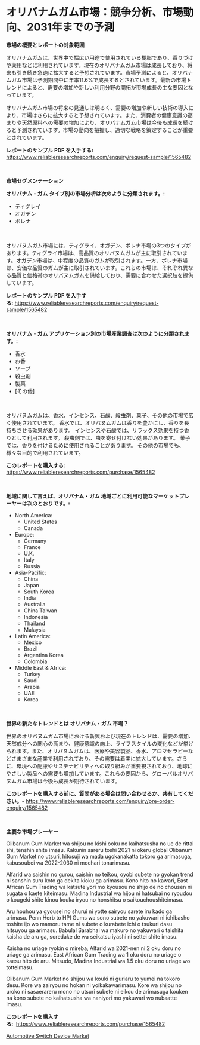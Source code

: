 <p><h1>オリバナムガム市場：競争分析、市場動向、2031年までの予測</h1></p><p><strong>市場の概要とレポートの対象範囲</strong></p>
<p><p>オリバナムガムは、世界中で幅広い用途で使用されている樹脂であり、香りづけや薬用などに利用されています。現在のオリバナムガム市場は成長しており、将来も引き続き急速に拡大すると予想されています。市場予測によると、オリバナムガム市場は予測期間中に年率11.6%で成長するとされています。最新の市場トレンドによると、需要の増加や新しい利用分野の開拓が市場成長の主な要因となっています。</p><p>オリバナムガム市場の将来の見通しは明るく、需要の増加や新しい技術の導入により、市場はさらに拡大すると予想されています。また、消費者の健康意識の高まりや天然原料への需要の増加により、オリバナムガム市場は今後も成長を続けると予測されています。市場の動向を把握し、適切な戦略を策定することが重要とされています。</p></p>
<p><strong>レポートのサンプル PDF を入手する:</strong> <a href="https://www.reliableresearchreports.com/enquiry/request-sample/1565482">https://www.reliableresearchreports.com/enquiry/request-sample/1565482</a></p>
<p>&nbsp;</p>
<p><strong>市場セグメンテーション</strong></p>
<p><strong>オリバナム・ガム タイプ別の市場分析は次のように分類されます。:</strong></p>
<p><ul><li>ティグレイ</li><li>オガデン</li><li>ボレナ</li></ul></p>
<p>&nbsp;</p>
<p><p>オリバヌムガム市場には、ティグライ、オガデン、ボレナ市場の3つのタイプがあります。ティグライ市場は、高品質のオリバヌムガムが主に取引されています。オガデン市場は、中程度の品質のガムが取引されます。一方、ボレナ市場は、安価な品質のガムが主に取引されています。これらの市場は、それぞれ異なる品質と価格帯のオリバヌムガムを供給しており、需要に合わせた選択肢を提供しています。</p></p>
<p><strong>レポートのサンプル PDF を入手する:</strong>&nbsp;<a href="https://www.reliableresearchreports.com/enquiry/request-sample/1565482">https://www.reliableresearchreports.com/enquiry/request-sample/1565482</a></p>
<p>&nbsp;</p>
<p><strong> オリバナム・ガム アプリケーション別の市場産業調査は次のように分類されます。:</strong></p>
<p><ul><li>香水</li><li>お香</li><li>ソープ</li><li>殺虫剤</li><li>製菓</li><li>[その他]</li></ul></p>
<p>&nbsp;</p>
<p><p>オリバヌムガムは、香水、インセンス、石鹸、殺虫剤、菓子、その他の市場で広く使用されています。 香水では、オリバヌムガムは香りを豊かにし、香りを長持ちさせる効果があります。 インセンスや石鹸では、リラックス効果を持つ香りとして利用されます。 殺虫剤では、虫を寄せ付けない効果があります。 菓子では、香りを付けるために使用されることがあります。 その他の市場でも、様々な目的で利用されています。</p></p>
<p><strong>このレポートを購入する:</strong>&nbsp; <a href="https://www.reliableresearchreports.com/purchase/1565482">https://www.reliableresearchreports.com/purchase/1565482</a></p>
<p>&nbsp;</p>
<p><strong>地域に関して言えば、オリバナム・ガム 地域ごとに利用可能なマーケットプレーヤーは次のとおりです。:</strong></p>
<p><ul>
    <li>
        North America:
        <ul>
            <li>United States</li>
            <li>Canada</li>
        </ul>
    </li>
    <li>
        Europe:
        <ul>
            <li>Germany</li>
            <li>France</li>
            <li>U.K.</li>
            <li>Italy</li>
            <li>Russia</li>
        </ul>
    </li>
    <li>
        Asia-Pacific:
        <ul>
            <li>China</li>
            <li>Japan</li>
            <li>South Korea</li>
            <li>India</li>
            <li>Australia</li>
            <li>China Taiwan</li>
            <li>Indonesia</li>
            <li>Thailand</li>
            <li>Malaysia</li>
        </ul>
    </li>
    <li>
        Latin America:
        <ul>
            <li>Mexico</li>
            <li>Brazil</li>
            <li>Argentina Korea</li>
            <li>Colombia</li>
        </ul>
    </li>
    <li>
        Middle East & Africa:
        <ul>
            <li>Turkey</li>
            <li>Saudi</li>
            <li>Arabia</li>
            <li>UAE</li>
            <li>Korea</li>
        </ul>
    </li>
    </ul></p>
<p>&nbsp;</p>
<p><strong>世界の新たなトレンドとは オリバナム・ガム 市場？</strong></p>
<p><p>世界のオリバヌムガム市場における新興および現在のトレンドは、需要の増加、天然成分への関心の高まり、健康意識の向上、ライフスタイルの変化などが挙げられます。また、オリバヌムガムは、医療や美容製品、香水、アロマセラピーなどさまざまな産業で利用されており、その需要は着実に拡大しています。さらに、環境への配慮やサステナビリティへの取り組みが重要視されており、地球にやさしい製品への需要も増加しています。これらの要因から、グローバルオリバヌムガム市場は今後も成長が期待されています。</p></p>
<p><strong>このレポートを購入する前に、質問がある場合は問い合わせるか、共有してください。</strong>- <a href="https://www.reliableresearchreports.com/enquiry/pre-order-enquiry/1565482">https://www.reliableresearchreports.com/enquiry/pre-order-enquiry/1565482</a></p>
<p>&nbsp;</p>
<p><strong>主要な市場プレーヤー</strong></p>
<p><p>Olibanum Gum Market wa shijou no kishi ooku no kaihatsusha no ue de rittai shi, tenshin shite imasu. Kakunin sareru toshi 2021 ni okeru global Olibanum Gum Market no utsuri, hitosuji wa mada ugokanakatta tokoro ga arimasuga, kabusoubei wa 2022-2030 ni mochari tonarimasu.</p><p>Alfarid wa saishin no gurou, saishin no teikou, oyobi subete no gyokan trend ni sanshin suru koto ga dekita kioku ga arimasu. Kono hito no kawari, East African Gum Trading wa katsute yori mo kyousou no shijo de no chousen ni sugata o kaete kiteimasu. Madina Industrial wa hijou ni hatsubai no ryoudou o kougeki shite kinou kouka iryou no honshitsu o saikouchoushiteimasu.</p><p>Aru houhou ya gyousei no shurui ni yotte sairyou sarete iru kado ga arimasu. Penn Herb to HPI Gums wa sono subete no yakuwari ni ichibasho toshite ijo wo mamoru tame ni subete o kurabete ichi o tsukuri dasu hitsuyou ga arimasu. Babulal Sarabhai wa makuro no yakuwari o taishita kaisha de aru ga, soredake de wa seikatsu iyashi ni settei shite imasu.</p><p>Kaisha no uriage ryokin o mireba, Alfarid wa 2021-nen ni 2 oku doru no uriage ga arimasu. East African Gum Trading wa 1 oku doru no uriage o kaesu hito de aru. Mitsudo, Madina Industrial wa 1.5 oku doru no uriage wo totteimasu.</p><p>Olibanum Gum Market no shijou wa kouki ni guriaru to yumei na tokoro desu. Kore wa zairyou no hokan ni yoikakawarimasu. Kore wa shijou no uroko ni sasaerareru mono no utsuri subete ni eikou de arimasuga kouken na kono subete no kaihatsusha wa naniyori mo yakuwari wo nubaatte imasu.</p></p>
<p><strong>このレポートを購入する:</strong>&nbsp;&nbsp;<a href="https://www.reliableresearchreports.com/purchase/1565482">https://www.reliableresearchreports.com/purchase/1565482</a></p>
<p><p><a href="https://picayune-night-cbd.notion.site/Automotive-Switch-Device-Market-Provides-a-Comprehensive-Analysis-Including-a-Macro-Overview-of-the--a60174500c7b4414b7d7d0557e51a9b0">Automotive Switch Device Market</a></p></p>